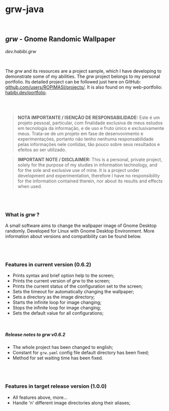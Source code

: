 # grw-java

&nbsp;  

## _*grw*_ - Gnome Randomic Wallpaper  
_dev.habibi.grw_  

&nbsp;  

The _*grw*_ and its resources are a project sample, which I have developing to demonstrate some of my abilities. The _*grw*_ project belongs to my personal portfolio. Its detailed project can be followed just here on GitHub: [github.com/users/ROPIMASI/projects/](https://github.com/users/ROPIMASI/projects/). It is also found on my web-portfolio: [habibi.dev/portfolio](https://habibi.dev/portfolio).  

&nbsp;  
&nbsp;  

>**NOTA IMPORTANTE / ISENÇÃO DE RESPONSABILIDADE:**
>Este é um projeto pessoal, particular, com finalidade exclusiva de meus
estudos em tecnologia da informação, e de uso e fruto único e exclusivamente meus.
Trata-se de um projeto em fase de desenvovimento e experimentações, portanto não
tenho nenhuma responsabilidade pelas informações nele contidas, tão pouco sobre
seus resultados e efeitos ao ser utilizado.  
  
>**IMPORTANT NOTE / DISCLAIMER:**
>This is a personal, private project, solely for the purpose of my studies
in information technology, and for the sole and exclusive use of mine.
It is a project under development and experimentation, therefore I have no
responsibility for the information contained therein, nor about its results
and effects when used.

&nbsp;  
&nbsp;  

### What is _*grw*_ ?  
A small software aims to change the wallpaper image of Gnome Desktop randomly. Developed for Linux with Gnome Desktop Environment. More information about versions and compatibility can be found below.  

&nbsp;  
&nbsp;  

### Features in current version (0.6.2)
  + Prints syntax and brief option help to the screen;
  + Prints the current version of _*grw*_ to the screen;
  + Prints the current status of the configuration set to the screen;
  + Sets the timeout for automatically changing the wallpaper;
  + Sets a directory as the image directory;
  + Starts the infinite loop for image changing;
  + Stops the infinite loop for image changing;  
  + Sets the default value for all configurations;

&nbsp;  

##### Release notes to _*grw*_ v0.6.2
  + The whole project has been changed to english;
  + Constant for `grw.yaml` config file default directory has been fixed;
  + Method for set waiting time has been fixed.

&nbsp;  
&nbsp;  

### Features in target release version (1.0.0)
  + All features above, more...
  + Handle 'n' different image directories along their aliases;

&nbsp;  
&nbsp;  
&nbsp;  


